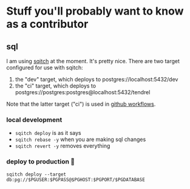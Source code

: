 # Stuff you'll probably want to know as a contributor

## sql

I am using [sqitch] at the moment. It's pretty nice.
There are two target configured for use with sqitch:

1. the "dev" target, which deploys to postgres://localhost:5432/dev
2. the "ci" target, which deploys to
   postgres://postgres:postgres@localhost:5432/tendrel

Note that the latter target ("ci") is used in [github workflows](../.github/workflows/e2e.yaml).

### local development

- `sqitch deploy` is as it says
- `sqitch rebase -y` when you are making sql changes
- `sqitch revert -y` removes everything

### deploy to production 🚀

```
sqitch deploy --target db:pg://$PGUSER:$PGPASS@$PGHOST:$PGPORT/$PGDATABASE
```

[sqitch]: https://sqitch.org/
